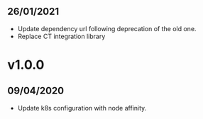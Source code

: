 ## 26/01/2021

- Update dependency url following deprecation of the old one.
- Replace CT integration library

# v1.0.0

## 09/04/2020

- Update k8s configuration with node affinity.
